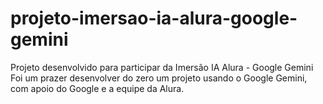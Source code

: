 # projeto-imersao-ia-alura-google-gemini
Projeto desenvolvido para participar da Imersão IA Alura - Google Gemini
Foi um prazer desenvolver do zero um projeto usando o Google Gemini, com apoio do Google e a equipe da Alura.




